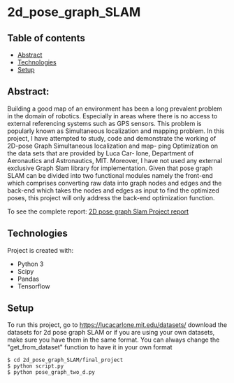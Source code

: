 # 2d_pose_graph_SLAM


## Table of contents
* [Abstract](#general-info)
* [Technologies](#technologies)
* [Setup](#setup)

## Abstract:
Building a good map of an environment has been a long prevalent
problem in the domain of robotics. Especially in areas where there
is no access to external referencing systems such as GPS sensors.
This problem is popularly known as Simultaneous localization and
mapping problem.
In this project, I have attempted to study, code and demonstrate
the working of 2D-pose Graph Simultaneous localization and map-
ping Optimization on the data sets that are provided by Luca Car-
lone, Department of Aeronautics and Astronautics, MIT. 
Moreover, I have not used any external exclusive Graph Slam
library for implementation. Given that pose graph SLAM can be
divided into two functional modules namely the front-end which
comprises converting raw data into graph nodes and edges and
the back-end which takes the nodes and edges as input to find 
the optimized poses, this project will only address the back-end
optimization function.

To see the complete report: [2D pose graph Slam Project report](https://github.com/neilpradhan/2d_pose_graph_SLAM/blob/master/Applied_Estimation_Graph_Slam_Project_Report.pdf)
	
## Technologies
Project is created with:
* Python 3
* Scipy
* Pandas
* Tensorflow
	
## Setup
To run this project, go to https://lucacarlone.mit.edu/datasets/ download the datasets for 2d pose graph SLAM or if you are using your own datasets, make sure you have them in the same format. You can always change the "get_from_dataset" function to have it in your own format

```
$ cd 2d_pose_graph_SLAM/final_project
$ python script.py
$ python pose_graph_two_d.py
```
